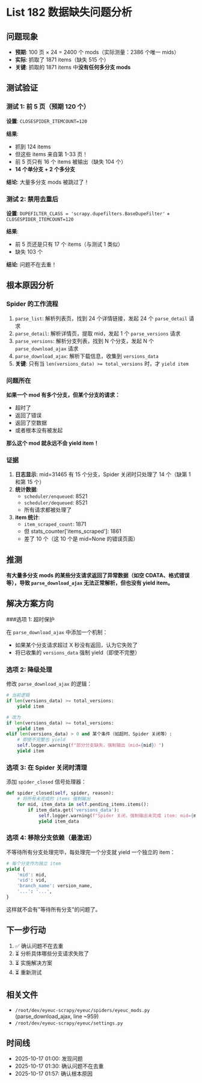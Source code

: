 # List 182 数据缺失问题分析

## 问题现象

- **预期**: 100 页 × 24 = 2400 个 mods（实际测量：2386 个唯一 mids）
- **实际**: 抓取了 1871 items（缺失 515 个）
- **关键**: 抓取的 1871 items 中**没有任何多分支 mods**

## 测试验证

### 测试 1: 前 5 页（预期 120 个）

**设置**: `CLOSESPIDER_ITEMCOUNT=120`

**结果**:
- 抓到 124 items
- 但这些 items 来自第 1-33 页！
- 前 5 页只有 16 个 items 被输出（缺失 104 个）
- **14 个单分支 + 2 个多分支**

**结论**: 大量多分支 mods 被跳过了！

### 测试 2: 禁用去重后

**设置**: `DUPEFILTER_CLASS = 'scrapy.dupefilters.BaseDupeFilter'` + `CLOSESPIDER_ITEMCOUNT=120`

**结果**:
- 前 5 页还是只有 17 个 items（与测试 1 类似）
- 缺失 103 个

**结论**: 问题不在去重！

## 根本原因分析

### Spider 的工作流程

1. `parse_list`: 解析列表页，找到 24 个详情链接，发起 24 个 `parse_detail` 请求
2. `parse_detail`: 解析详情页，提取 mid，发起 1 个 `parse_versions` 请求
3. `parse_versions`: 解析分支列表，找到 N 个分支，发起 N 个 `parse_download_ajax` 请求
4. `parse_download_ajax`: 解析下载信息，收集到 `versions_data`
5. **关键**: 只有当 `len(versions_data) >= total_versions` 时，才 `yield item`

### 问题所在

**如果一个 mod 有多个分支，但某个分支的请求：**
- 超时了
- 返回了错误
- 返回了空数据
- 或者根本没有被发起

**那么这个 mod 就永远不会 yield item！**

### 证据

1. **日志显示**: mid=31465 有 15 个分支，Spider 关闭时只处理了 14 个（缺第 1 和第 15 个）
2. **统计数据**: 
   - `scheduler/enqueued`: 8521
   - `scheduler/dequeued`: 8521  
   - 所有请求都被处理了
3. **item 统计**: 
   - `item_scraped_count`: 1871
   - 但 stats_counter['items_scraped']: 1861
   - 差了 10 个（这 10 个是 mid=None 的错误页面）

## 推测

**有大量多分支 mods 的某些分支请求返回了异常数据（如空 CDATA、格式错误等），导致 `parse_download_ajax` 无法正常解析，但也没有 yield item。**

## 解决方案方向

###选项 1: 超时保护

在 `parse_download_ajax` 中添加一个机制：
- 如果某个分支请求超过 X 秒没有返回，认为它失败了
- 将已收集的 `versions_data` 强制 yield（即使不完整）

### 选项 2: 降级处理

修改 `parse_download_ajax` 的逻辑：
```python
# 当前逻辑
if len(versions_data) >= total_versions:
    yield item

# 改为
if len(versions_data) >= total_versions:
    yield item
elif len(versions_data) > 0 and 某个条件（如超时、Spider 关闭等）:
    # 即使不完整也 yield
    self.logger.warning(f"部分分支缺失，强制输出（mid={mid}）")
    yield item
```

### 选项 3: 在 Spider 关闭时清理

添加 `spider_closed` 信号处理器：
```python
def spider_closed(self, spider, reason):
    # 将所有未完成的 items 强制输出
    for mid, item_data in self.pending_items.items():
        if item_data.get('versions_data'):
            self.logger.warning(f"Spider 关闭，强制输出未完成 item: mid={mid}")
            yield item_data
```

### 选项 4: 移除分支依赖（最激进）

不等待所有分支处理完毕，每处理完一个分支就 yield 一个独立的 item：
```python
# 每个分支作为独立 item
yield {
    'mid': mid,
    'vid': vid,
    'branch_name': version_name,
    '...': '...',
}
```

这样就不会有"等待所有分支"的问题了。

## 下一步行动

1. ✅ 确认问题不在去重
2. ⏳ 分析具体哪些分支请求失败了
3. ⏳ 实施解决方案
4. ⏳ 重新测试

## 相关文件

- `/root/dev/eyeuc-scrapy/eyeuc/spiders/eyeuc_mods.py` (parse_download_ajax, line ~959)
- `/root/dev/eyeuc-scrapy/eyeuc/settings.py`

## 时间线

- 2025-10-17 01:00: 发现问题
- 2025-10-17 01:30: 确认问题不在去重
- 2025-10-17 01:57: 确认根本原因




